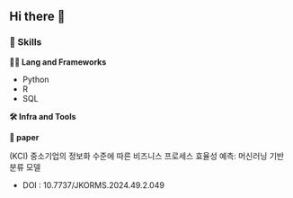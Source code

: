 ## Hi there 👋

### 🦾 Skills

**🧑‍💻 Lang and Frameworks**
- Python
- R
- SQL


**🛠️ Infra and Tools**


**📃 paper**

(KCI) 중소기업의 정보화 수준에 따른 비즈니스 프로세스 효율성 예측: 머신러닝 기반 분류 모델
- DOI : 10.7737/JKORMS.2024.49.2.049


<!--
**JiyeonJeong02/JiyeonJeong02** is a ✨ _special_ ✨ repository because its `README.md` (this file) appears on your GitHub profile.

Here are some ideas to get you started:

- 🔭 I’m currently working on ...
- 🌱 I’m currently learning ...
- 👯 I’m looking to collaborate on ...
- 🤔 I’m looking for help with ...
- 💬 Ask me about ...
- 📫 How to reach me: ...
- 😄 Pronouns: ...
- ⚡ Fun fact: ...
-->
